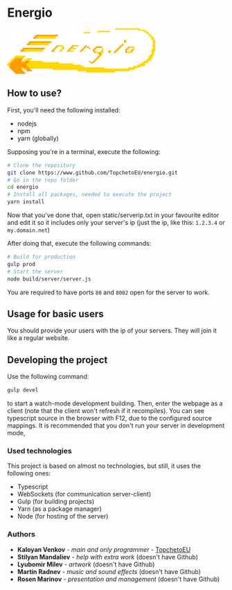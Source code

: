 # Energio

![Energ.io image](./static/images/big-logo.png)

## How to use?

First, you'll need the following installed:
- nodejs
- npm
- yarn (globally)

Supposing you're in a terminal, execute the following:

```sh
# Clone the repository
git clone https://www.github.com/TopchetoEU/energio.git
# Go in the repo folder
cd energio
# Install all packages, needed to execute the project
yarn install
```

Now that you've done that, open static/serverip.txt in your favourite editor and edit it so it includes only your server's ip (just the ip, like this: `1.2.3.4` or `my.domain.net`)

After doing that, execute the following commands:

```sh
# Build for production
gulp prod
# Start the server
node build/server/server.js
```

You are required to have ports `80` and `8002` open for the server to work.

## Usage for basic users

You should provide your users with the ip of your servers. They will join it like a regular website.

## Developing the project

Use the following command:

```sh
gulp devel
```

to start a watch-mode development building. Then, enter the webpage as a client (note that the client won't refresh if it recompiles). You can see typescript source in the browser with F12, due to the configured source mappings. It is recommended that you don't run your server in development mode,

### Used technologies

This project is based on almost no technologies, but still, it uses the following ones:
- Typescript
- WebSockets (for communication server-client)
- Gulp (for building projects)
- Yarn (as a package manager)
- Node (for hosting of the server)

### Authors
- **Kaloyan Venkov** - *main and only programmer* - [TopchetoEU](https://www.github.com/TopchetoEU)
- **Stilyan Mandaliev** - *help with extra work* (doesn't have Github)
- **Lyubomir Milev** - *artwork* (doesn't have Github)
- **Martin Radnev** - *music and sound effects* (doesn't have Github)
- **Rosen Marinov** - *presentation and management* (doesn't have Github)
